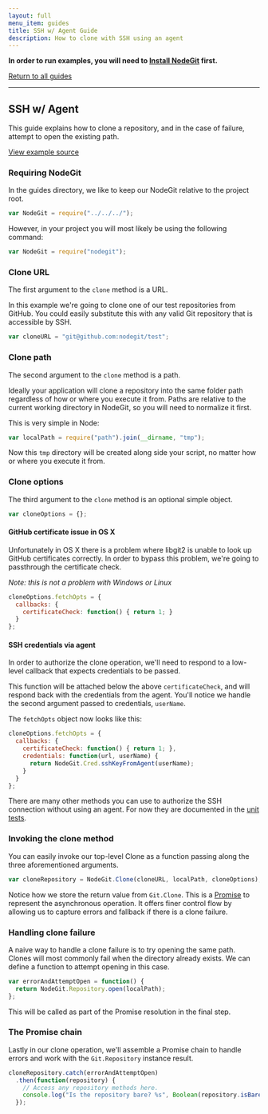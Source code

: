 ```yaml
---
layout: full
menu_item: guides
title: SSH w/ Agent Guide
description: How to clone with SSH using an agent
---
```


**In order to run examples, you will need to [Install NodeGit](../../install)
first.**

[Return to all guides](../../)

* * *

SSH w/ Agent
------------

This guide explains how to clone a repository, and in the case of failure,
attempt to open the existing path.

[View example source](index.js)

### Requiring NodeGit

In the guides directory, we like to keep our NodeGit relative to the project
root.

``` javascript
var NodeGit = require("../../../");
```

However, in your project you will most likely be using the following command:

``` javascript
var NodeGit = require("nodegit");
```

### Clone URL

The first argument to the `clone` method is a URL.

In this example we're going to clone one of our test repositories from GitHub.
You could easily substitute this with any valid Git repository that is
accessible by SSH.

``` javascript
var cloneURL = "git@github.com:nodegit/test";
```

### Clone path

The second argument to the `clone` method is a path.

Ideally your application will clone a repository into the same folder path
regardless of how or where you execute it from.  Paths are relative to the
current working directory in NodeGit, so you will need to normalize it first.

This is very simple in Node:

``` javascript
var localPath = require("path").join(__dirname, "tmp");
```

Now this `tmp` directory will be created along side your script, no matter how
or where you execute it from.

### Clone options

The third argument to the `clone` method is an optional simple object.

``` javascript
var cloneOptions = {};
```

#### GitHub certificate issue in OS X

Unfortunately in OS X there is a problem where libgit2 is unable to look up
GitHub certificates correctly.  In order to bypass this problem, we're going
to passthrough the certificate check.

*Note: this is not a problem with Windows or Linux*

``` javascript
cloneOptions.fetchOpts = {
  callbacks: {
    certificateCheck: function() { return 1; }
  }
};
```

#### SSH credentials via agent

In order to authorize the clone operation, we'll need to respond to a low-level
callback that expects credentials to be passed.

This function will be attached below the above `certificateCheck`, and will
respond back with the credentials from the agent.  You'll notice we handle
the second argument passed to credentials, `userName`.

The `fetchOpts` object now looks like this:

``` javascript
cloneOptions.fetchOpts = {
  callbacks: {
    certificateCheck: function() { return 1; },
    credentials: function(url, userName) {
      return NodeGit.Cred.sshKeyFromAgent(userName);
    }
  }
};
```

There are many other methods you can use to authorize the SSH connection without
using an agent.  For now they are documented in the [unit tests](
https://github.com/nodegit/nodegit/blob/master/test/tests/clone.js
).

### Invoking the clone method

You can easily invoke our top-level Clone as a function passing along the three
aforementioned arguments.

``` javascript
var cloneRepository = NodeGit.Clone(cloneURL, localPath, cloneOptions);
```

Notice how we store the return value from `Git.Clone`.  This is a
[Promise](https://www.promisejs.org/) to represent the asynchronous operation.
It offers finer control flow by allowing us to capture errors and fallback if
there is a clone failure.

### Handling clone failure

A naive way to handle a clone failure is to try opening the same path.  Clones
will most commonly fail when the directory already exists.  We can define
a function to attempt opening in this case.

``` javascript
var errorAndAttemptOpen = function() {
  return NodeGit.Repository.open(localPath);
};
```

This will be called as part of the Promise resolution in the final step.

### The Promise chain

Lastly in our clone operation, we'll assemble a Promise chain to handle errors
and work with the `Git.Repository` instance result.

``` javascript
cloneRepository.catch(errorAndAttemptOpen)
  .then(function(repository) {
    // Access any repository methods here.
    console.log("Is the repository bare? %s", Boolean(repository.isBare()));
  });
```
